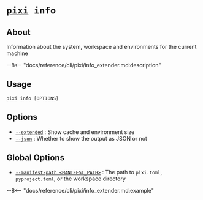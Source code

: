 <!--- This file is autogenerated. Do not edit manually! -->
# <code>[pixi](../pixi.md) info</code>

## About
Information about the system, workspace and environments for the current machine

--8<-- "docs/reference/cli/pixi/info_extender.md:description"

## Usage
```
pixi info [OPTIONS]
```

## Options
- <a id="arg---extended" href="#arg---extended">`--extended`</a>
:  Show cache and environment size
- <a id="arg---json" href="#arg---json">`--json`</a>
:  Whether to show the output as JSON or not

## Global Options
- <a id="arg---manifest-path" href="#arg---manifest-path">`--manifest-path <MANIFEST_PATH>`</a>
:  The path to `pixi.toml`, `pyproject.toml`, or the workspace directory

--8<-- "docs/reference/cli/pixi/info_extender.md:example"
